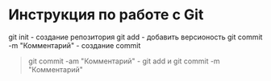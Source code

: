 # Инструкция по работе с Git
git init - создание репозитория
git add - добавить версионость
git commit -m "Комментарий" - создание commit
> git commit -am "Комментарий" - git add и git commit -m "Комментарий"